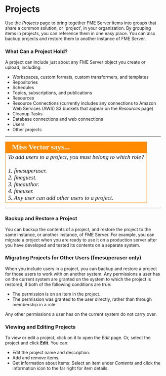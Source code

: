 # Projects #

Use the *Projects* page to bring together FME Server items into groups that share a common solution, or 'project', in your organization. By grouping items in projects, you can reference them in one easy place. You can also backup projects and restore them to another instance of FME Server.

### What Can a Project Hold? ###

A project can include just about any FME Server object you create or upload, including:

- Workspaces, custom formats, custom transformers, and templates
- Repositories
- Schedules
- Topics, subscriptions, and publications
- Resources
- Resource Connections (currently includes any connections to Amazon Web Services (AWS) S3 buckets that appear on the *Resources* page)
- Cleanup Tasks
- Database connections and web connections
- Users
- Other projects

---

<!--miss vector Says Section-->

<table style="border-spacing: 0px">
<tr>
<td style="vertical-align:middle;background-color:darkorange;border: 2px solid darkorange">
<i class="fa fa-quote-left fa-lg fa-pull-left fa-fw" style="color:white;padding-right: 12px;vertical-align:text-top"></i>
<span style="color:white;font-size:x-large;font-weight: bold;font-family:serif">Miss Vector says...</span>
</td>
</tr>

<tr>
<td style="border: 1px solid darkorange">
<span style="font-family:serif; font-style:italic; font-size:larger">
To add users to a project, you must belong to which role?
<br><br>1. fmesuperuser.
<br>2. fmeguest.
<br>3. fmeauthor.
<br>4. fmeuser.
<br>5. Any user can add other users to a project.
</span>
</td>
</tr>
</table>

---

### Backup and Restore a Project ###

You can backup the contents of a project, and restore the project to the same instance, or another instance, of FME Server. For example, you can migrate a project when you are ready to use it on a production server after you have developed and tested its contents on a separate system.

### Migrating Projects for Other Users (fmesuperuser only)

When you include users in a project, you can backup and restore a project for those users to work with on another system. Any permissions a user has on the current system are granted on the system to which the project is restored, if both of the following conditions are true:

- The permission is on an item in the project.
- The permission was granted to the user directly, rather than through membership in a role.

Any other permissions a user has on the current system do not carry over.

### Viewing and Editing Projects ###

To view or edit a project, click on it to open the *Edit* page. Or, select the project and click **Edit**. You can:

- Edit the project name and description.
- Add and remove items.
- Get information about items: Select an item under *Contents* and click the information icon to the far right for item details.
